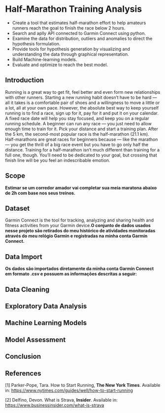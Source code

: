 # Half-Marathon Training Analysis
* Create a tool that estimates half-marathon effort to help amateurs runners reach the goal to finish the race below 2 hours.
* Search and aplly API connected to Garmin Connect using python.
* Examine the data for distribution, outliers and anomalies to direct the hypothesis formulation.
* Provide tools for hypothesis generation by visualizing and understanding the data through graphical representation.
* Build Machine-learning models.
* Evaluate and optimize to reach the best model. 

## Introduction
Running is a great way to get fit, feel better and even form new relationships with other runners. Starting a new running habit doesn’t have to be hard — all it takes is a comfortable pair of shoes and a willingness to move a little or a lot, all at your own pace. However, the absolute best way to keep yourself running is to find a race, sign up for it, pay for it and put it on your calendar. A fixed race date will help you stay focused, and keep you on a regular running schedule. A beginner can run any race — you just need to allow enough time to train for it. Pick your distance and start a training plan. After the 5 km, the second-most popular race is the half-marathon (21.1 km). Half-marathons are great races for beginners because — like the marathon — you get the thrill of a big race event but you have to go only half the distance. Training for a half-marathon isn’t much different than training for a full one, though. You’ll need to be dedicated to your goal, but crossing that finish line will be you feel an indescribable emotion.

## Scope
**Estimar se um corredor amador vai completar sua meia maratona abaixo de 2h com base nos seus treinos.**

## Dataset
Garmin Connect is the tool for tracking, analyzing and sharing health and fitness activities from your Garmin device.**O conjunto de dados usados nesse projeto são retirados do meu histórico de atividades monitoradas através do meu relógio Garmin e registradas na minha conta Garmin Connect.**

## Data Import
**Os dados são importados diretamente da minha conta Garmin Connect em formato .csv e possuem as informações descritas a seguir:**

## Data Cleaning

## Exploratory Data Analysis

## Machine Learning Models

## Model Assessment 

## Conclusion

## References
[1] Parker-Pope, Tara. How to Start Running, **The New York Times**. Available in: https://www.nytimes.com/guides/well/how-to-start-running

[2] Delfino, Devon. What is Strava, **Insider**. Available in: https://www.businessinsider.com/what-is-strava
